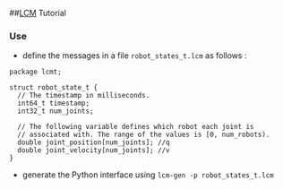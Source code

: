 
##[LCM](https://lcm-proj.github.io/tutorial_general.html) Tutorial

### Use
* define the messages in a file `robot_states_t.lcm` as follows :
```buildoutcfg
package lcmt;

struct robot_state_t {
  // The timestamp in milliseconds.
  int64_t timestamp;
  int32_t num_joints;

  // The following variable defines which robot each joint is
  // associated with. The range of the values is [0, num_robots).
  double joint_position[num_joints]; //q
  double joint_velocity[num_joints]; //v
}
```

* generate the Python interface using `lcm-gen -p robot_states_t.lcm`
